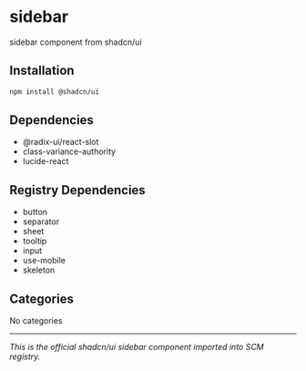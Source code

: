 # sidebar

sidebar component from shadcn/ui

## Installation

```bash
npm install @shadcn/ui
```

## Dependencies

- @radix-ui/react-slot
- class-variance-authority
- lucide-react

## Registry Dependencies

- button
- separator
- sheet
- tooltip
- input
- use-mobile
- skeleton

## Categories

No categories

---

*This is the official shadcn/ui sidebar component imported into SCM registry.*

